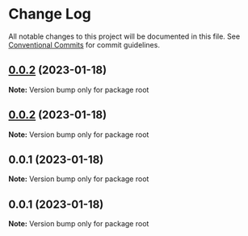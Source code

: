 # Change Log

All notable changes to this project will be documented in this file.
See [Conventional Commits](https://conventionalcommits.org) for commit guidelines.

## [0.0.2](https://github.com/whatwg6/github-7tu1gg/compare/v0.0.1...v0.0.2) (2023-01-18)

**Note:** Version bump only for package root





## [0.0.2](https://github.com/whatwg6/github-7tu1gg/compare/v0.0.1...v0.0.2) (2023-01-18)

**Note:** Version bump only for package root





## 0.0.1 (2023-01-18)

**Note:** Version bump only for package root





## 0.0.1 (2023-01-18)

**Note:** Version bump only for package root
